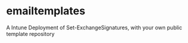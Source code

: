# emailtemplates
A Intune Deployment of Set-ExchangeSignatures, with your own public template repository
